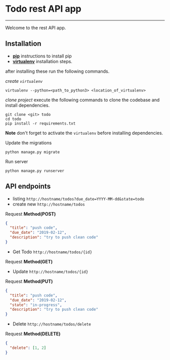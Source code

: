 # Todo rest API app
--------------------
Welcome to the rest API app.

Installation
--------------
- [**pip**][1] instructions to install pip
- [**virtualenv**][2] installation steps.

after installing these run the following commands.

*create `virtualenv`*
```
virtualenv --python=<path_to_python3> <location_of_virtualenv>
```
*clone project*
execute the following commands to clone the codebase and install dependencies.
```
git clone <git> todo
cd todo
pip install -r requirements.txt
```
**Note** don't forget to activate the `virtualenv` before installing dependencies.

Update the migrations
```
python manage.py migrate
```
Run server
```
python manage.py runserver
```

API endpoints
-------------
- listing `http://hostname/todos?due_date=YYYY-MM-dd&state=todo` 
- create new `http://hostname/todos`

Request **Method(POST)**
```json
{
  "title": "push code",
  "due_date": "2019-02-12",
  "description": "try to push clean code"
}
```
- Get Todo `http://hostname/todos/{id}`

Request **Method(GET)**

- Update `http://hostname/todos/{id}`

Request **Method(PUT)**
```json
{
  "title": "push code",
  "due_date": "2019-02-12",
  "state": "in-progress",
  "description": "try to push clean code"
}
```

- Delete `http://hostname/todos/delete`

Request **Method(DELETE)**
```json
{
  "delete": [1, 2]
}
```

[1]: [https://pip.pypa.io/en/stable/installing/]
[2]: [https://virtualenv.pypa.io/en/latest/installation/]
